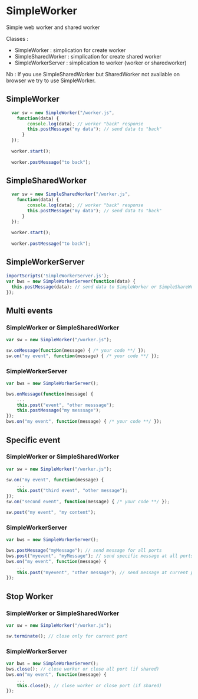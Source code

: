 # SimpleWorker
Simple web worker and shared worker

Classes :
- SimpleWorker : simplication for create worker
- SimpleSharedWorker : simplication for create shared worker
- SimpleWorkerServer : simplication to worker (worker or sharedworker)

Nb : If you use SimpleSharedWorker but SharedWorker not available on browser we try to use SimpleWorker.

## SimpleWorker
``` javascript
  var sw = new SimpleWorker("/worker.js",
    function(data) {
        console.log(data); // worker "back" response
        this.postMessage("my data"); // send data to "back"
      }
  });
  
  worker.start();
  
  worker.postMessage("to back");
```

## SimpleSharedWorker
``` javascript
  var sw = new SimpleSharedWorker("/worker.js",
    function(data) {
        console.log(data); // worker "back" response
        this.postMessage("my data"); // send data to "back"
      }
  });
  
  worker.start();
  
  worker.postMessage("to back");
```

## SimpleWorkerServer
``` javascript
importScripts('SimpleWorkerServer.js');
var bws = new SimpleWorkerServer(function(data) {
  this.postMessage(data); // send data to SimpleWorker or SimpleShareWorker (Front)
});

```


## Multi events

### SimpleWorker or SimpleSharedWorker

``` javascript
var sw = new SimpleWorker("/worker.js");

sw.onMessage(function(message) { /* your code **/ });
sw.on("my event", function(message) { /* your code **/ });
```

### SimpleWorkerServer

``` javascript
var bws = new SimpleWorkerServer();

bws.onMessage(function(message) { 
    ...
    this.post("event", "other messsage");
    this.postMessage("my messsage");
});
bws.on("my event", function(message) { /* your code **/ });
```

## Specific event

### SimpleWorker or SimpleSharedWorker
``` javascript
var sw = new SimpleWorker("/worker.js");

sw.on("my event", function(message) { 
    ... 
    this.post("third event", "other message");
});
sw.on("second event", function(message) { /* your code **/ });

sw.post("my event", "my content");
```


### SimpleWorkerServer
``` javascript
var bws = new SimpleWorkerServer();

bws.postMessage("myMessage"); // send message for all ports
bws.post("myevent", "myMessage"); // send specific message at all ports
bws.on("my event", function(message) { 
    ...
    this.post("myevent", "other message"); // send message at current port only
});
```


## Stop Worker 

### SimpleWorker or SimpleSharedWorker
``` javascript
var sw = new SimpleWorker("/worker.js");

sw.terminate(); // close only for current port
```

### SimpleWorkerServer
``` javascript
var bws = new SimpleWorkerServer();
bws.close(); // close worker or close all port (if shared)
bws.on("my event", function(message) { 
    ...
    this.close(); // close worker or close port (if shared)
});
```